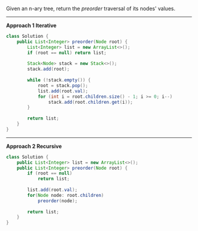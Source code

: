 Given an n-ary tree, return the *preorder* traversal of its nodes' values.

---

**Approach 1 Iterative**

```java
class Solution {
    public List<Integer> preorder(Node root) {
        List<Integer> list = new ArrayList<>();
        if (root == null) return list;
        
        Stack<Node> stack = new Stack<>();
        stack.add(root);
        
        while (!stack.empty()) {
            root = stack.pop();
            list.add(root.val);
            for (int i = root.children.size() - 1; i >= 0; i--)
                stack.add(root.children.get(i));
        }
        
        return list;
    }
}
```

---

**Approach 2 Recursive**

```java
class Solution {
    public List<Integer> list = new ArrayList<>();
    public List<Integer> preorder(Node root) {
        if (root == null)
            return list;
        
        list.add(root.val);
        for(Node node: root.children)
            preorder(node);
                
        return list;
    }
}
```

